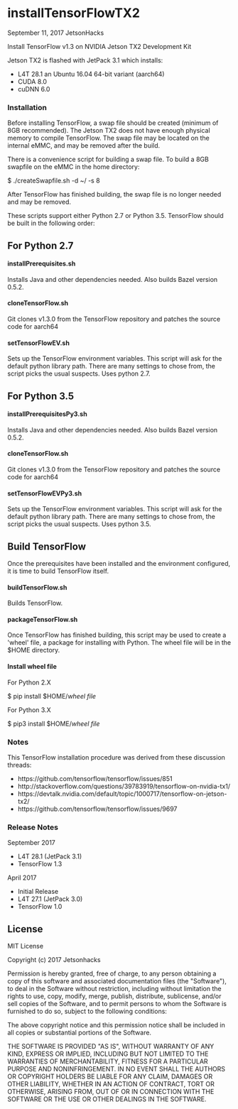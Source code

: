 # installTensorFlowTX2
September 11, 2017
JetsonHacks

Install TensorFlow v1.3 on NVIDIA Jetson TX2 Development Kit

Jetson TX2 is flashed with JetPack 3.1 which installs:
* L4T 28.1 an Ubuntu 16.04 64-bit variant (aarch64)
* CUDA 8.0
* cuDNN 6.0

### Installation
Before installing TensorFlow, a swap file should be created (minimum of 8GB recommended). The Jetson TX2 does not have enough physical memory to compile TensorFlow. The swap file may be located on the internal eMMC, and may be removed after the build.

There is a convenience script for building a swap file. To build a 8GB swapfile on the eMMC in the home directory:

$ ./createSwapfile.sh -d ~/ -s 8

After TensorFlow has finished building, the swap file is no longer needed and may be removed.


These scripts support either Python 2.7 or Python 3.5.
TensorFlow should be built in the following order:

## For Python 2.7

#### installPrerequisites.sh
Installs Java and other dependencies needed. Also builds Bazel version 0.5.2.

#### cloneTensorFlow.sh
Git clones v1.3.0 from the TensorFlow repository and patches the source code for aarch64

#### setTensorFlowEV.sh
Sets up the TensorFlow environment variables. This script will ask for the default python library path. There are many settings to chose from, the script picks the usual suspects. Uses python 2.7.

## For Python 3.5

#### installPrerequisitesPy3.sh
Installs Java and other dependencies needed. Also builds Bazel version 0.5.2.

#### cloneTensorFlow.sh
Git clones v1.3.0 from the TensorFlow repository and patches the source code for aarch64

#### setTensorFlowEVPy3.sh
Sets up the TensorFlow environment variables. This script will ask for the default python library path. There are many settings to chose from, the script picks the usual suspects. Uses python 3.5.

## Build TensorFlow
Once the prerequisites have been installed and the environment configured, it is time to build TensorFlow itself.

#### buildTensorFlow.sh
Builds TensorFlow.

#### packageTensorFlow.sh
Once TensorFlow has finished building, this script may be used to create a 'wheel' file, a package for installing with Python. The wheel file will be in the $HOME directory.

#### Install wheel file
For Python 2.X

$ pip install $HOME/<em>wheel file</em>

For Python 3.X

$ pip3 install $HOME/<em>wheel file</em> 


### Notes
This TensorFlow installation procedure was derived from these discussion threads: 

<ul>
<li>https://github.com/tensorflow/tensorflow/issues/851</li>
<li>http://stackoverflow.com/questions/39783919/tensorflow-on-nvidia-tx1/</li>
<li>https://devtalk.nvidia.com/default/topic/1000717/tensorflow-on-jetson-tx2/</li>
<li>https://github.com/tensorflow/tensorflow/issues/9697</li>
</ul>

### Release Notes
September 2017
* L4T 28.1 (JetPack 3.1)
* TensorFlow 1.3

April 2017
* Initial Release
* L4T 27.1 (JetPack 3.0)
* TensorFlow 1.0



## License
MIT License

Copyright (c) 2017 Jetsonhacks

Permission is hereby granted, free of charge, to any person obtaining a copy
of this software and associated documentation files (the "Software"), to deal
in the Software without restriction, including without limitation the rights
to use, copy, modify, merge, publish, distribute, sublicense, and/or sell
copies of the Software, and to permit persons to whom the Software is
furnished to do so, subject to the following conditions:

The above copyright notice and this permission notice shall be included in all
copies or substantial portions of the Software.

THE SOFTWARE IS PROVIDED "AS IS", WITHOUT WARRANTY OF ANY KIND, EXPRESS OR
IMPLIED, INCLUDING BUT NOT LIMITED TO THE WARRANTIES OF MERCHANTABILITY,
FITNESS FOR A PARTICULAR PURPOSE AND NONINFRINGEMENT. IN NO EVENT SHALL THE
AUTHORS OR COPYRIGHT HOLDERS BE LIABLE FOR ANY CLAIM, DAMAGES OR OTHER
LIABILITY, WHETHER IN AN ACTION OF CONTRACT, TORT OR OTHERWISE, ARISING FROM,
OUT OF OR IN CONNECTION WITH THE SOFTWARE OR THE USE OR OTHER DEALINGS IN THE
SOFTWARE.
